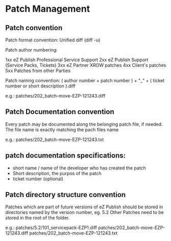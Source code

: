 # Patch Management

## Patch convention
Patch format convention: Unified diff (diff -u)

Patch author numbering:

1xx eZ Publish Professional Service Support
2xx eZ Publish Support (Service Packs, Tickets)
3xx eZ Partner XROW patches
4xx Client's patches
5xx Patches from other Parties

Patch naming convention: 
( author number + patch number ) + "_" +  ( ticket number or short description ).diff

e.g.:
patches/202_batch-move-EZP-121243.diff

## Patch Documentation convention
Every patch may be documented along the belonging patch file, if needed. The file name is exactly matching the pach files name

e.g.:
patches/202_batch-move-EZP-121243.txt

patch documentation specifications:
--------------------------------------------------------------------------------
- short name / name of the developer who has created the patch
- Short description, the purpos of the patch
- ticket number (optional)

## Patch directory structure convention

Patches which are part of future versions of eZ Publish should be stored in 
directories named by the version number, eg. 5.2
Other Patches need to be stored in the root of the folder.

e.g.:
patches/5.2/101_servicepack-EZP1.diff
patches/202_batch-move-EZP-121243.diff
patches/202_batch-move-EZP-121243.txt

